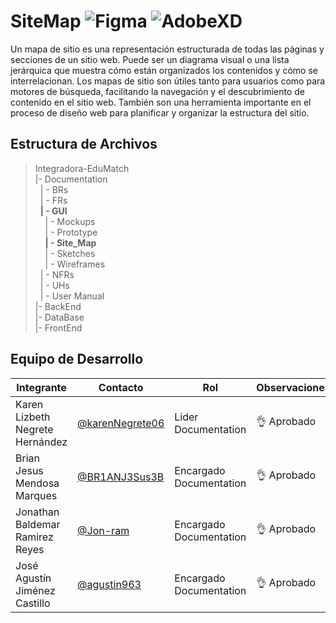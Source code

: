 # SiteMap ![Figma](https://img.shields.io/badge/Figma-F24E1E?style=for-the-badge&logo=figma&logoColor=white) ![AdobeXD](https://img.shields.io/badge/Adobe%20XD-470137?style=for-the-badge&logo=Adobe%20XD&logoColor=#FF61F6)

Un mapa de sitio es una representación estructurada de todas las páginas y secciones de un sitio web. Puede ser un diagrama visual o una lista jerárquica que muestra cómo están organizados los contenidos y cómo se interrelacionan. Los mapas de sitio son útiles tanto para usuarios como para motores de búsqueda, facilitando la navegación y el descubrimiento de contenido en el sitio web. También son una herramienta importante en el proceso de diseño web para planificar y organizar la estructura del sitio.


## Estructura de Archivos
>Integradora-EduMatch<br>
>|- Documentation<br>
>&nbsp;&nbsp;| - BRs<br>
>&nbsp;&nbsp;| - FRs<br>
>&nbsp;&nbsp;**| - GUI**<br>
>&nbsp;&nbsp;&nbsp;&nbsp;| - Mockups <br>
>&nbsp;&nbsp;&nbsp;&nbsp;| - Prototype<br>
>&nbsp;&nbsp;&nbsp;&nbsp;**| - Site_Map** <br>
>&nbsp;&nbsp;&nbsp;&nbsp;| - Sketches <br>
>&nbsp;&nbsp;&nbsp;&nbsp;| - Wireframes <br>
>&nbsp;&nbsp;| - NFRs<br>
>&nbsp;&nbsp;| - UHs<br>
>&nbsp;&nbsp;| - User Manual<br>
>|- BackEnd <br>
>|- DataBase<br>
>|- FrontEnd<br>

## Equipo de Desarrollo
|Integrante|Contacto|Rol|Observaciones|
|----------|-------|---|-------------|
| Karen Lizbeth Negrete Hernández|[@karenNegrete06](https://github.com/karenNegrete06)|Lider Documentation|👌 Aprobado
| Brian Jesus Mendosa Marques|[@BR1ANJ3Sus3B](https://github.com/BR1ANJ3Sus3B)|Encargado Documentation|👌 Aprobado
| Jonathan Baldemar Ramirez Reyes|[@Jon-ram](https://github.com/Jon-ram)|Encargado Documentation|👌 Aprobado
| José Agustín Jiménez Castillo|[@agustin963](https://github.com/agustin963)|Encargado Documentation|👌 Aprobado
